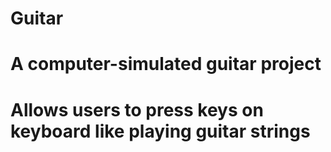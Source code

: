 # Guitar

# A computer-simulated guitar project

# Allows users to press keys on keyboard like playing guitar strings
